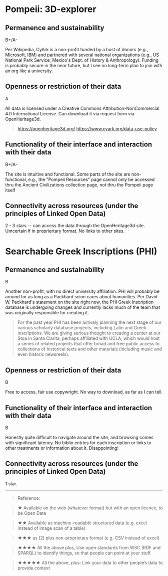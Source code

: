 
# Pompeii: 3D-explorer

## Permanence and sustainability
B+/A-

Per Wikipedia, CyArk is a non-profit funded by a host of donors (e.g., Microsoft, IBM) and partnered with several national organizations (e.g., US National Park Service, Mexico's Dept. of History & Anthropology). Funding is probably secure in the near future, but I see no long-term plan to join with an org like a university.

## Openness or restriction of their data
A

 All data is licensed under a Creative Commons Attribution-NonCommercial 4.0 International License. Can download it via request form via OpenHeritage3d.
 > https://openheritage3d.org/
 > https://www.cyark.org/data-use-policy

## Functionality of their interface and interaction with their data
B+/A-

The site is intuitive and functional. Some parts of the site are non-functional, e.g., the "Pompeii Resources" page cannot only be accessed thru the Ancient Civilizations collection page, not thru the Pompeii page itself

## Connectivity across resources (under the principles of Linked Open Data)
2 - 3 stars -- can access the data through the OpenHeritage3d site. Umcertain if in propriertary format.
No links to other sites.


# Searchable Greek Inscriptions (PHI)

## Permanence and sustainability
B

Another non-profit, with no direct university affiliation. PHI will probably be around for as long as a Packhard scion cares about humanities. Per David W. Packhard's statement on the site right now, the PHI Greek Inscription database is undergoing changes and currently lacks much of the team that was originally responsible for creating it.

> For the past year PHI has been actively planning the next stage of our various scholarly database projects, including Latin and Greek inscriptions. We are giving serious thought to creating a center at our Stoa in Santa Clarita, perhaps affiliated with UCLA, which would host a series of related projects that offer broad and free public access to collections of historical texts and other materials (including music and even historic newsreels). 
      
## Openness or restriction of their data
B

Free to access, fair use copywright. No way to download, as far as I can tell.

## Functionality of their interface and interaction with their data
B

Honestly quite difficult to navigate around the site, and browsing comes with significant latency. No biblio entries for each inscription or links to other treatments or information about it. Disappointing!


## Connectivity across resources (under the principles of Linked Open Data)
1 star.
__________________________
> Reference:

>    ★ 	    Available on the web (whatever format) but with an open licence, to be Open Data

>    ★★ 	    Available as machine-readable structured data (e.g. excel instead of image scan of a table)

>    ★★★ 	   as (2) plus non-proprietary format (e.g. CSV instead of excel)

>    ★★★★ 	   All the above plus, Use open standards from W3C (RDF and SPARQL) to identify things, so that people can point at your stuff

>    ★★★★★ 	  All the above, plus: Link your data to other people’s data to provide context
